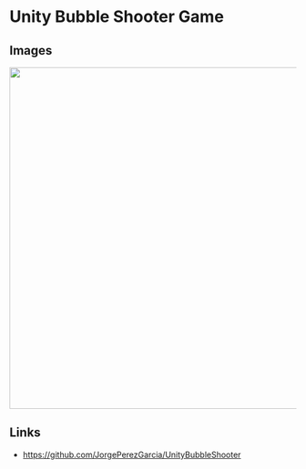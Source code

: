 # Unity Bubble Shooter Game

## Images 

<p align="center">
 <img  src="Images/playing.jpg" width="600px" >
 </br>
</p>



## Links

- https://github.com/JorgePerezGarcia/UnityBubbleShooter